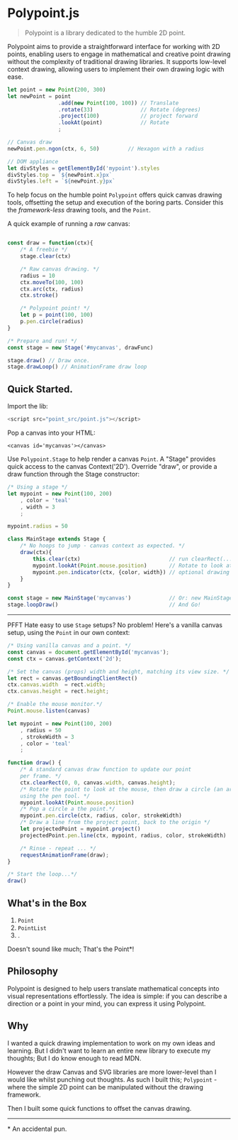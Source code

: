 # Polypoint.js

> Polypoint is a library dedicated to the humble 2D point.

Polypoint aims to provide a straightforward interface for working with 2D points,
enabling users to engage in mathematical and creative point drawing without the
complexity of traditional drawing libraries. It supports low-level context drawing,
allowing users to implement their own drawing logic with ease.


```js
let point = new Point(200, 300)
let newPoint = point
                .add(new Point(100, 100)) // Translate
                .rotate(33)               // Rotate (degrees)
                .project(100)             // project forward
                .lookAt(point)            // Rotate
                ;

// Canvas draw
newPoint.pen.ngon(ctx, 6, 50)         // Hexagon with a radius

// DOM appliance
let divStyles = getElementById('mypoint').styles
divStyles.top = `${newPoint.x}px`
divStyles.left = `${newPoint.y}px`
```


To help focus on the humble point `Polypoint` offers quick canvas drawing tools, offsetting the setup and execution of the boring parts. Consider this the _framework-less_ drawing tools, and the `Point`.

A quick example of running a _raw_ canvas:

```js

const draw = function(ctx){
    /* A freebie */
    stage.clear(ctx)

    /* Raw canvas drawing. */
    radius = 10
    ctx.moveTo(100, 100)
    ctx.arc(ctx, radius)
    ctx.stroke()

    /* Polypoint point! */
    let p = point(100, 100)
    p.pen.circle(radius)
}

/* Prepare and run! */
const stage = new Stage('#mycanvas', drawFunc)

stage.draw() // Draw once.
stage.drawLoop() // AnimationFrame draw loop
```

## Quick Started.

Import the lib:

```js
<script src="point_src/point.js"></script>
```

Pop a canvas into your HTML:

```jinja
<canvas id='mycanvas'></canvas>
```

Use `Polypoint.Stage` to help render a canvas `Point`. A "Stage" provides quick access to the canvas Context('2D'). Override "draw", or provide a draw function through the Stage constructor:


```js
/* Using a stage */
let mypoint = new Point(100, 200)
    , color = 'teal'
    , width = 3
    ;

mypoint.radius = 50

class MainStage extends Stage {
    /* No hoops to jump - canvas context as expected. */
    draw(ctx){
        this.clear(ctx)                            // run clearRect(...) call.
        mypoint.lookAt(Point.mouse.position)       // Rotate to look at the mouse
        mypoint.pen.indicator(ctx, {color, width}) // optional drawing tools.
    }
}

const stage = new MainStage('mycanvas')            // Or: new MainStage('mycanvas', myDrawFunc)
stage.loopDraw()                                   // And Go!
```

---

PFFT Hate easy to use `Stage` setups? No problem! Here's a vanilla canvas setup, using the `Point` in our own context:

```js
/* Using vanilla canvas and a point. */
const canvas = document.getElementById('mycanvas');
const ctx = canvas.getContext('2d');

/* Set the canvas (props) width and height, matching its view size. */
let rect = canvas.getBoundingClientRect()
ctx.canvas.width  = rect.width;
ctx.canvas.height = rect.height;

/* Enable the mouse monitor.*/
Point.mouse.listen(canvas)

let mypoint = new Point(100, 200)
    , radius = 50
    , strokeWidth = 3
    , color = 'teal'
    ;

function draw() {
    /* A standard canvas draw function to update our point
    per frame. */
    ctx.clearRect(0, 0, canvas.width, canvas.height);
    /* Rotate the point to look at the mouse, then draw a circle (an arc)
    using the pen tool. */
    mypoint.lookAt(Point.mouse.position)
    /* Pop a circle a the point.*/
    mypoint.pen.circle(ctx, radius, color, strokeWidth)
    /* Draw a line from the project point, back to the origin */
    let projectedPoint = mypoint.project()
    projectedPoint.pen.line(ctx, mypoint, radius, color, strokeWidth)

    /* Rinse - repeat ... */
    requestAnimationFrame(draw);
}

/* Start the loop...*/
draw()
```


## What's in the Box

1. `Point`
2. `PointList`
3. .

Doesn't sound like much; That's the Point\*!

## Philosophy

Polypoint is designed to help users translate mathematical concepts into visual representations effortlessly. The idea is simple: if you can describe a direction or a point in your mind, you can express it using Polypoint.

## Why

I wanted a quick drawing implementation to work on my own ideas and learning.
But I didn't want to learn an entire new library to execute my thoughts; But I do know enough to read MDN.

However the draw Canvas and SVG libraries are more lower-level than I would like
whilst punching out thoughts. As such I built this; `Polypoint` - where the simple 2D point can be manipulated without the drawing framework.

Then I built some quick functions to offset the canvas drawing.


---

\* An accidental pun.


